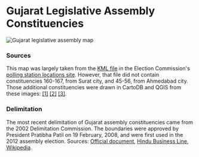 # Gujarat Legislative Assembly Constituencies

![Gujarat legislative assembly map](https://raw.githubusercontent.com/HindustanTimesLabs/shapefiles/master/state_ut/gujarat/assembly/img/gujarat_AC.png "Gujarat legislative assembly map")

### Sources
This map was largely taken from the [KML file](http://psleci.nic.in/kml/GUJARAT-AC.zip) in the Election Commission's [polling station locations site](http://psleci.nic.in/). However, that file did not contain constituencies 160-167, from Surat city, and 45-56, from Ahmedabad city. Those additional constituencies were drawn in CartoDB and QGIS from these images: [[1]](http://www.mapsofindia.com/assemblypolls/gujarat/gujarat-assembly-result.jpg) [[2]](http://www.mapsofindia.com/parliamentaryconstituencies/gujarat/images/ahmedabad-west-parliamentary-map.jpg) [[3]](https://ceo.gujarat.gov.in/AC_details.aspx?dno=22).

### Delimitation
The most recent delimitation of Gujarat assembly constituencies came from the 2002 Delimitation Commission. The boundaries were approved by President Pratibha Patil on 19 February, 2008, and were first used in the 2012 assembly election. Sources: [Official document](http://eci.nic.in/delim/Final_Publications/Gujarat/gujarat.pdf), [Hindu Business Line](http://www.thehindubusinessline.com/news/national/delimitation-might-stump-political-parties-in-2012-gujarat-polls/article3980899.ece), [Wikipedia](https://en.wikipedia.org/wiki/Delimitation_Commission_of_India).